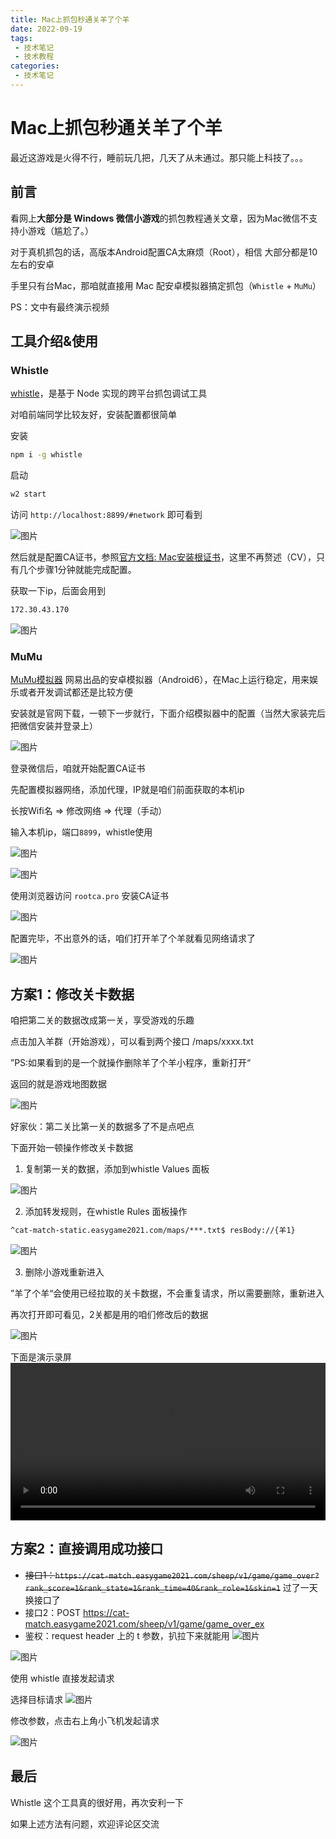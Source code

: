 ```yaml
---
title: Mac上抓包秒通关羊了个羊
date: 2022-09-19
tags:
 - 技术笔记
 - 技术教程
categories:
 - 技术笔记
---
```

# Mac上抓包秒通关羊了个羊

最近这游戏是火得不行，睡前玩几把，几天了从未通过。那只能上科技了。。。

## 前言

看网上**大部分是 Windows 微信小游戏**的抓包教程通关文章，因为Mac微信不支持小游戏（尴尬了。）

对于真机抓包的话，高版本Android配置CA太麻烦（Root），相信 大部分都是10左右的安卓

手里只有台Mac，那咱就直接用 Mac 配安卓模拟器搞定抓包（`Whistle` + `MuMu`）

PS：文中有最终演示视频

## 工具介绍&使用
### Whistle

[whistle](https://github.com/avwo/whistle)，是基于 Node 实现的跨平台抓包调试工具

对咱前端同学比较友好，安装配置都很简单

安装
```sh
npm i -g whistle
```
启动

```sh
w2 start
```
访问 `http://localhost:8899/#network` 即可看到 

![图片](https://img.cdn.sugarat.top/mdImg/MTY2MzU2NjE2NzMwMg==663566167302)

然后就是配置CA证书，参照[官方文档: Mac安装根证书](http://wproxy.org/whistle/webui/https.html)，这里不再赘述（CV），只有几个步骤1分钟就能完成配置。

获取一下ip，后面会用到
```sh
172.30.43.170
```
![图片](https://img.cdn.sugarat.top/mdImg/MTY2MzU2NjIyNjg3MQ==663566226871)

### MuMu

[MuMu模拟器](https://mumu.163.com/mac/index.html) 网易出品的安卓模拟器（Android6），在Mac上运行稳定，用来娱乐或者开发调试都还是比较方便

安装就是官网下载，一顿下一步就行，下面介绍模拟器中的配置（当然大家装完后把微信安装并登录上）

![图片](https://img.cdn.sugarat.top/mdImg/MTY2MzU2NjQ3NjE0NA==663566476144)

登录微信后，咱就开始配置CA证书

先配置模拟器网络，添加代理，IP就是咱们前面获取的本机ip

长按Wifi名  => 修改网络 => 代理（手动） 

输入本机ip，端口`8899`，whistle使用

![图片](https://img.cdn.sugarat.top/mdImg/MTY2MzU2NjY4ODc0Ng==663566688746)

![图片](https://img.cdn.sugarat.top/mdImg/MTY2MzU2NjU0MzE4OQ==663566543189)

使用浏览器访问 `rootca.pro` 安装CA证书 

![图片](https://img.cdn.sugarat.top/mdImg/MTY2MzU4NjA4MjIzNQ==663586082235)

配置完毕，不出意外的话，咱们打开羊了个羊就看见网络请求了

![图片](https://img.cdn.sugarat.top/mdImg/MTY2MzU2NzAxMDc0MQ==663567010741)

## 方案1：修改关卡数据
咱把第二关的数据改成第一关，享受游戏的乐趣

点击加入羊群（开始游戏），可以看到两个接口  /maps/xxxx.txt

”PS:如果看到的是一个就操作删除羊了个羊小程序，重新打开“

返回的就是游戏地图数据

![图片](https://img.cdn.sugarat.top/mdImg/MTY2MzU2ODA2MDg4MQ==663568060881)

好家伙：第二关比第一关的数据多了不是点吧点

下面开始一顿操作修改关卡数据

1. 复制第一关的数据，添加到whistle Values 面板

![图片](https://img.cdn.sugarat.top/mdImg/MTY2MzU2OTM2OTcyNw==663569369727)

2. 添加转发规则，在whistle Rules 面板操作

```sh
^cat-match-static.easygame2021.com/maps/***.txt$ resBody://{羊1}
```
![图片](https://img.cdn.sugarat.top/mdImg/MTY2MzU2OTk5OTIxNQ==663569999215)

3. 删除小游戏重新进入

”羊了个羊“会使用已经拉取的关卡数据，不会重复请求，所以需要删除，重新进入

再次打开即可看见，2关都是用的咱们修改后的数据

![图片](https://img.cdn.sugarat.top/mdImg/MTY2MzU2OTczNTA0Mg==663569735042)

下面是演示录屏
<video controls style="width:100%;" src="https://img.cdn.sugarat.top/mdImg/MTY2MzU4MTkxODU3Mw==羊了个羊.mp4"></video>

## 方案2：直接调用成功接口
* ~~接口1：`https://cat-match.easygame2021.com/sheep/v1/game/game_over?rank_score=1&rank_state=1&rank_time=40&rank_role=1&skin=1`~~ 过了一天换接口了
* 接口2：POST https://cat-match.easygame2021.com/sheep/v1/game/game_over_ex
* 鉴权：request header 上的 t 参数，扒拉下来就能用
![图片](https://img.cdn.sugarat.top/mdImg/MTY2MzU2NzI2NzkzNA==663567267934)

![图片](https://img.cdn.sugarat.top/mdImg/MTY2MzU4MjE5MjQwNw==663582192407)

使用 whistle 直接发起请求

选择目标请求
![图片](https://img.cdn.sugarat.top/mdImg/MTY2MzU4MjM5Nzk2OQ==663582397969)

修改参数，点击右上角小飞机发起请求

![图片](https://img.cdn.sugarat.top/mdImg/MTY2MzU4NjIyMjcyNQ==663586222725)


## 最后
Whistle 这个工具真的很好用，再次安利一下

如果上述方法有问题，欢迎评论区交流

<comment/>